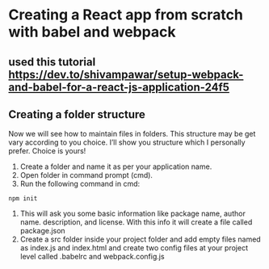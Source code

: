 # Creating a React app from scratch with babel and webpack

## used this tutorial https://dev.to/shivampawar/setup-webpack-and-babel-for-a-react-js-application-24f5


## Creating a folder structure
Now we will see how to maintain files in folders. This structure may be get vary according to you choice.  I’ll show you structure which I personally prefer. Choice is yours!  

1. Create a folder and name it as per your application name.  
2. Open folder in command prompt (cmd).  
3. Run the following command in cmd:  

``` console
npm init

```
1. This will ask you some basic information like package name, author name. description, and license. With   this info it will create a file called package.json  
2. Create a src folder inside your project folder and add empty files named as index.js and index.html and      create two config files at your project level called .babelrc and webpack.config.js   
